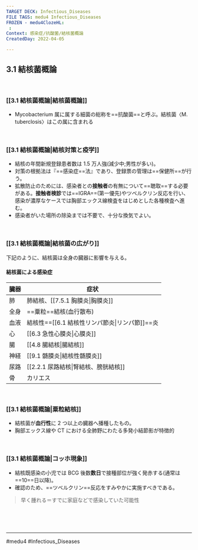```yaml
---
TARGET DECK: Infectious_Diseases
FILE TAGS: medu4 Infectious_Diseases
FROZEN - medu4ClozeHL:
 : 
Context: 感染症/抗酸菌/結核菌概論
CreatedDay: 2022-04-05

---
```


## 3.1 結核菌概論

<br>


### [[3.1 結核菌概論|結核菌概論]]
* Mycobacterium 属に属する細菌の総称を==抗酸菌==と呼ぶ。結核菌〈M. tuberclosis〉はこの属に含まれる
<!--ID: 1649375532432-->


<br>

### [[3.1 結核菌概論|結核対策と疫学]]
* 結核の年間新規登録患者数は 1.5 万人強(減少中;男性が多い)。 
* 対策の根拠法は『==感染症==法』であり、登録票の管理は==保健所==が行う。
* 拡散防止のためには、感染者との**接触者**の有無について==聴取==する必要がある。**接触者検診**では==IGRA==(第一優先)やツベルクリン反応を行い、感染が濃厚なケースでは胸部エックス線検査をはじめとした各種検査へ進む。
* 感染者がいた場所の除染までは不要で、十分な換気でよい。
<!--ID: 1649375532440-->



<br>

### [[3.1 結核菌概論|結核菌の広がり]]
下記のように、結核菌は全身の臓器に影響を与える。
#### 結核菌による感染症
|臓器|症状|
|---|---|
|肺|肺結核、[[7.5.1 胸膜炎\|胸膜炎]]|
|全身|==粟粒==結核(血行散布)|  
|血液|結核性==[[6.1 結核性リンパ節炎\|リンパ節]]==炎|
|心|[[6.3 急性心膜炎\|心膜炎]]|
|腸|[[4.8 腸結核\|腸結核]]|
|神経|[[9.1 髄膜炎\|結核性髄膜炎]]|
|尿路|[[2.2.1 尿路結核\|腎結核、膀胱結核]]|
|骨|カリエス|
<!--ID: 1649375532450-->




<br>

### [[3.1 結核菌概論|粟粒結核]]
* 結核菌が**血行性**に 2 つ以上の臓器へ播種したもの。 
* 胸部エックス線や CT における全肺野にわたる多発小結節影が特徴的


<br>

### [[3.1 結核菌概論|コッホ現象]]
* 結核既感染の小児では BCG 後数**数日**で接種部位が強く発赤する(通常は==10==日以降)。 
* 確認のため、==ツベルクリン==反応をすみやかに実施すべきである。
>早く腫れる＝すでに家庭などで感染していた可能性
<!--ID: 1649375532457-->





<br><br><br>

---
#medu4 #Infectious_Diseases